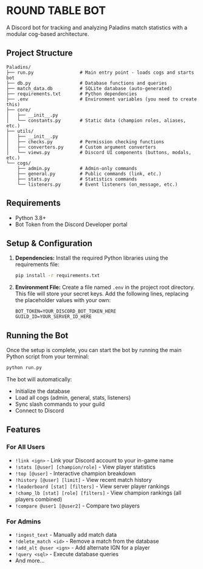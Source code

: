 # ROUND TABLE BOT

A Discord bot for tracking and analyzing Paladins match statistics with a modular cog-based architecture.

## Project Structure

```
Paladins/
├── run.py                 # Main entry point - loads cogs and starts bot
├── db.py                  # Database functions and queries
├── match_data.db          # SQLite database (auto-generated)
├── requirements.txt       # Python dependencies
├── .env                   # Environment variables (you need to create this)
├── core/
│   ├── __init__.py
│   └── constants.py       # Static data (champion roles, aliases, etc.)
├── utils/
│   ├── __init__.py
│   ├── checks.py          # Permission checking functions
│   ├── converters.py      # Custom argument converters
│   └── views.py           # Discord UI components (buttons, modals, etc.)
└── cogs/
    ├── admin.py           # Admin-only commands
    ├── general.py         # Public commands (link, etc.)
    ├── stats.py           # Statistics commands
    └── listeners.py       # Event listeners (on_message, etc.)
```

## Requirements

* Python 3.8+
* Bot Token from the Discord Developer portal

## Setup & Configuration

1.  **Dependencies:** Install the required Python libraries using the requirements file:
    ```bash
    pip install -r requirements.txt
    ```

2.  **Environment File:** Create a file named `.env` in the project root directory. This file will store your secret keys. Add the following lines, replacing the placeholder values with your own:
    ```env
    BOT_TOKEN=YOUR_DISCORD_BOT_TOKEN_HERE
    GUILD_ID=YOUR_SERVER_ID_HERE
    ```

## Running the Bot

Once the setup is complete, you can start the bot by running the main Python script from your terminal:
```bash
python run.py
```

The bot will automatically:
- Initialize the database
- Load all cogs (admin, general, stats, listeners)
- Sync slash commands to your guild
- Connect to Discord

## Features

### For All Users
- `!link <ign>` - Link your Discord account to your in-game name
- `!stats [@user] [champion/role]` - View player statistics
- `!top [@user]` - Interactive champion breakdown
- `!history [@user] [limit]` - View recent match history
- `!leaderboard [stat] [filters]` - View server player rankings
- `!champ_lb [stat] [role] [filters]` - View champion rankings (all players combined)
- `!compare @user1 [@user2]` - Compare two players

### For Admins
- `!ingest_text` - Manually add match data
- `!delete_match <id>` - Remove a match from the database
- `!add_alt @user <ign>` - Add alternate IGN for a player
- `!query <sql>` - Execute database queries
- And more...
